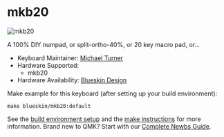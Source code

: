 # mkb20

![mkb20](http://blueskindesign.co.nz/mkb20)

A 100% DIY numpad, or split-ortho-40%, or 20 key macro pad, or...

* Keyboard Maintainer: [Michael Turner](https://github.com/miket6000)
* Hardware Supported:
  * mkb20
* Hardware Availability: [Blueskin Design](https://blueskindesign.co.nz/mkb20)

Make example for this keyboard (after setting up your build environment):

    make blueskin/mkb20:default

See the [build environment setup](https://docs.qmk.fm/#/getting_started_build_tools) and the [make instructions](https://docs.qmk.fm/#/getting_started_make_guide) for more information. Brand new to QMK? Start with our [Complete Newbs Guide](https://docs.qmk.fm/#/newbs).
